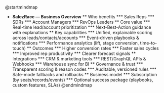 @startmindmap
* **SalezRace — Business Overview**
** Who benefits
*** Sales Reps
*** SDRs
*** Account Managers
*** RevOps Leaders
** Core value
*** Real-time lead/account prioritization
*** Next-Best-Action guidance with explanations
** Key capabilities
*** Unified, explainable scoring across leads/contacts/accounts
*** Event-driven playbooks & notifications
*** Performance analytics (lift, stage conversion, time-to-touch)
** Outcomes
*** Higher conversion rates
*** Faster sales cycles
*** Improved rep productivity
*** Clearer forecast signals
** Integrations
*** CRM & marketing tools
*** REST/GraphQL APIs & Webhooks
*** Warehouse sync for BI
** Governance & trust
*** Transparent scoring & reason codes
*** Auditable, versioned rules
*** Safe-mode fallbacks and rollbacks
** Business model
*** Subscription (by seats/records/events)
*** Optional success package (playbooks, custom features, SLAs)
@endmindmap